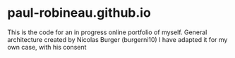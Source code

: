 # paul-robineau.github.io

This is the code for an in progress online portfolio of myself. 
General architecture created by Nicolas Burger (burgerni10)
I have adapted it for my own case, with his consent 
